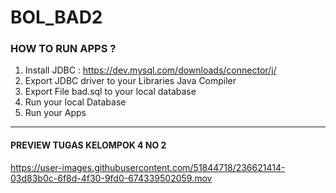# BOL_BAD2

### HOW TO RUN APPS ?
1. Install JDBC : https://dev.mysql.com/downloads/connector/j/
2. Export JDBC driver to your Libraries Java Compiler
3. Export File bad.sql to your local database
4. Run your local Database
5. Run your Apps

--------

#### PREVIEW TUGAS KELOMPOK 4 NO 2

https://user-images.githubusercontent.com/51844718/236621414-03d83b0c-6f8d-4f30-9fd0-674339502059.mov


